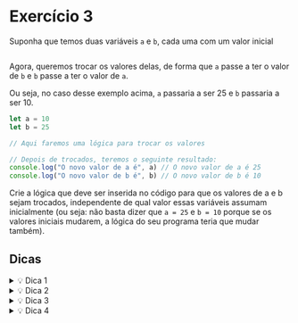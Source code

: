 # Exercício 3

Suponha que temos duas variáveis `a` e `b`, cada uma com um valor inicial

```jsx

```

Agora, queremos trocar os valores delas, de forma que `a` passe a ter o valor de `b` e `b` passe a ter o valor de `a`. 

Ou seja, no caso desse exemplo acima, `a` passaria a ser 25 e `b` passaria a ser 10.

```jsx
let a = 10
let b = 25

// Aqui faremos uma lógica para trocar os valores

// Depois de trocados, teremos o seguinte resultado:
console.log("O novo valor de a é", a) // O novo valor de a é 25
console.log("O novo valor de b é", b) // O novo valor de b é 10
```

Crie a lógica que deve ser inserida no código para que os valores de a e b sejam trocados, independente de qual valor essas variáveis assumam inicialmente (ou seja: não basta dizer que `a = 25` e `b = 10` porque se os valores iniciais mudarem, a lógica do seu programa teria que mudar também). 

## Dicas

<details>
<summary>💡 Dica 1</summary>

 >⭐ Podemos começar fazendo com que o valor de a seja igual ao que está no b, então ficaria assim: `a = b`.
>Nesse ponto, se déssemos um `console.log` no `a` e no `b`, teríamos que `a = 25` e `b = 25` 
>Mas desse jeito, a gente perdeu o valor anterior que estava no `a`! E agora, como você poderia guardar esse valor para atribuir à variável `b`? 🤔

</details>

<details>
<summary>💡 Dica 2</summary>

>⭐ Vamos supor que você tem dois copos: um copo A que tem suco de laranja e um copo B que tem coca-cola. Como você faria para trocar o conteúdo dos dois?

![](https://firebasestorage.googleapis.com/v0/b/assets-conteudo.appspot.com/o/variaveis%2Fcopo3.png?alt=media&token=e4c08185-cba6-495a-bf78-a05d92b34948)

</details>

<details>
<summary>💡 Dica 3</summary>

>⭐ Para trocar os líquidos de copo sem misturá-los, você pode pegar um copo vazio para te auxiliar!

![](https://firebasestorage.googleapis.com/v0/b/assets-conteudo.appspot.com/o/variaveis%2Fcopo4.png?alt=media&token=4b8dead0-8aa8-4990-9834-6e54bc1fa806)

</details>

<details>
<summary>💡 Dica 4</summary>

Trocando os copos

![](https://firebasestorage.googleapis.com/v0/b/assets-conteudo.appspot.com/o/variaveis%2Fcopo5.png?alt=media&token=67d0f98a-0069-441e-93b3-9342bde033e2)
![](https://firebasestorage.googleapis.com/v0/b/assets-conteudo.appspot.com/o/variaveis%2Fcopo6.png?alt=media&token=5185547e-fd13-4f85-a6cc-6894ca71b4db)
![](https://firebasestorage.googleapis.com/v0/b/assets-conteudo.appspot.com/o/variaveis%2Fcopo7.png?alt=media&token=f631629a-d599-4a44-b3fd-fadf21ed7b93)


</details>